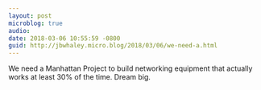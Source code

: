 ```yaml
---
layout: post
microblog: true
audio: 
date: 2018-03-06 10:55:59 -0800
guid: http://jbwhaley.micro.blog/2018/03/06/we-need-a.html
---
```

We need a Manhattan Project to build networking equipment that actually works at least 30% of the time. Dream big.
